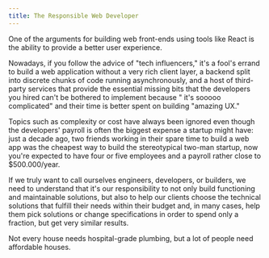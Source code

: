 ```yaml
---
title: The Responsible Web Developer
---
```


One of the arguments for building web front-ends using tools like React is the ability to provide a better user
experience.

Nowadays, if you follow the advice of "tech influencers," it's a fool's errand to build a web application without a very
rich client layer, a backend split into discrete chunks of code running asynchronously, and a host of third-party
services that provide the essential missing bits that the developers you hired can't be bothered to implement because "
it's sooooo complicated" and their time is better spent on building "amazing UX."

Topics such as complexity or cost have always been ignored even though the developers' payroll is often the biggest
expense a startup might have: just a decade ago, two friends working in their spare time to build a web app was the
cheapest way to build the stereotypical two-man startup, now you're expected to have four or five employees and a
payroll rather close to $500.000/year.

If we truly want to call ourselves engineers, developers, or builders, we need to understand that it's our
responsibility to not only build functioning and maintainable solutions, but also to help our clients choose the
technical solutions that fulfill their needs within their budget and, in many cases, help them pick solutions or change
specifications in order to spend only a fraction, but get very similar results.

Not every house needs hospital-grade plumbing, but a lot of people need affordable houses.
